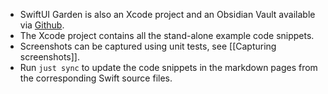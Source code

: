 * SwiftUI Garden is also an Xcode project and an Obsidian Vault available via [Github](https://github.com/ralfebert/swiftui-garden).
* The Xcode project contains all the stand-alone example code snippets.
* Screenshots can be captured using unit tests, see [[Capturing screenshots]].
* Run `just sync` to update the code snippets in the markdown pages from the corresponding Swift source files.
